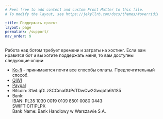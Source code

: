 ```yaml
---
# Feel free to add content and custom Front Matter to this file.
# To modify the layout, see https://jekyllrb.com/docs/themes/#overriding-theme-defaults

title: Поддержать проект
layout: page
permalink: /support/
nav_order: 9
---
```


Работа над ботом требует времени и затраты на хостинг. Если вам нравится бот и вы хотите поддержать меня, то вам доступны следующие опции: 

* [Ko-fi](https://ko-fi.com/N4N3Y0RK) - принимаются почти все способы оплаты. Предпочтительный способ. 
* [QIWI](http://qiwi.com/n/VIOLETTAPE)
* [Paypal](https://www.paypal.me/violettape)
* Bitcoin: 31wLqDLzSCCmaGUPsTDwCw2Gwqbta6VtS5
* Bank:  
     IBAN: PL35 1030 0019 0109 8501 0080 0443  
     SWIFT:CITIPLPX  
     Bank Name: Bank Handlowy w Warszawie S.A. 